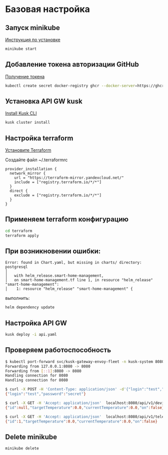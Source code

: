 # Базовая настройка

## Запуск minikube

[Инструкция по установке](https://minikube.sigs.k8s.io/docs/start/)

```bash
minikube start
```


## Добавление токена авторизации GitHub

[Получение токена](https://github.com/settings/tokens/new)

```bash
kubectl create secret docker-registry ghcr --docker-server=https://ghcr.io --docker-username=<github_username> --docker-password=<github_token> -n default
```


## Установка API GW kusk

[Install Kusk CLI](https://docs.kusk.io/getting-started/install-kusk-cli)

```bash
kusk cluster install
```


## Настройка terraform

[Установите Terraform](https://yandex.cloud/ru/docs/tutorials/infrastructure-management/terraform-quickstart#install-terraform)


Создайте файл ~/.terraformrc

```hcl
provider_installation {
  network_mirror {
    url = "https://terraform-mirror.yandexcloud.net/"
    include = ["registry.terraform.io/*/*"]
  }
  direct {
    exclude = ["registry.terraform.io/*/*"]
  }
}
```

## Применяем terraform конфигурацию 

```bash
cd terraform
terraform apply
```

## При возникновении ошибки:
```
Error: found in Chart.yaml, but missing in charts/ directory: postgresql
│ 
│   with helm_release.smart-home-management,
│   on smart-home-management.tf line 1, in resource "helm_release" "smart-home-management":
│    1: resource "helm_release" "smart-home-management" {
```
выполнить:
```bash
helm dependency update
```

## Настройка API GW

```bash
kusk deploy -i api.yaml
```

## Проверяем работоспособность

```bash
$ kubectl port-forward svc/kusk-gateway-envoy-fleet -n kusk-system 8080:80
Forwarding from 127.0.0.1:8080 -> 8080
Forwarding from [::1]:8080 -> 8080
Handling connection for 8080
Handling connection for 8080

$ curl -X POST -H 'Content-Type: application/json' -d'{"login":"test","password":"secret"}' localhost:8080/api/v1/login/test
{"login":"test","password":"secret"}

$ curl -X GET -H 'Accept: application/json'  localhost:8080/api/v1/devices/1
{"id":null,"targetTemperature":0.0,"currentTemperature":0.0,"on":false}

$ curl -X GET -H 'Accept: application/json'  localhost:8080/api/v1/telemetry/devices/1/latest
{"id":1,"targetTemperature":0.0,"currentTemperature":0.0,"on":false}
```


## Delete minikube

```bash
minikube delete
```

